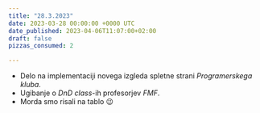 ```yaml
---
title: "28.3.2023"
date: 2023-03-28 00:00:00 +0000 UTC
date_published: 2023-04-06T11:07:00+02:00
draft: false
pizzas_consumed: 2

---
```


- Delo na implementaciji novega izgleda spletne strani *Programerskega kluba*.
- Ugibanje o *DnD* *class*-ih profesorjev *FMF*. 
- Morda smo risali na tablo 😉